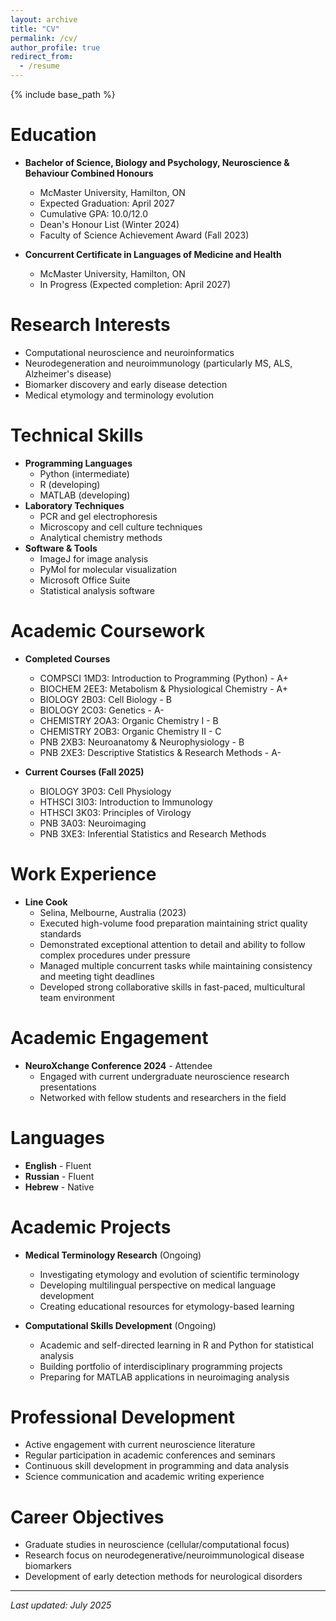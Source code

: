 ```yaml
---
layout: archive
title: "CV"
permalink: /cv/
author_profile: true
redirect_from:
  - /resume
---
```


{% include base_path %}

Education
======
* **Bachelor of Science, Biology and Psychology, Neuroscience & Behaviour Combined Honours**
  * McMaster University, Hamilton, ON
  * Expected Graduation: April 2027
  * Cumulative GPA: 10.0/12.0
  * Dean's Honour List (Winter 2024)
  * Faculty of Science Achievement Award (Fall 2023)

* **Concurrent Certificate in Languages of Medicine and Health**
  * McMaster University, Hamilton, ON
  * In Progress (Expected completion: April 2027)

Research Interests
======
* Computational neuroscience and neuroinformatics
* Neurodegeneration and neuroimmunology (particularly MS, ALS, Alzheimer's disease)
* Biomarker discovery and early disease detection
* Medical etymology and terminology evolution

Technical Skills
======
* **Programming Languages**
  * Python (intermediate)
  * R (developing)
  * MATLAB (developing)
* **Laboratory Techniques**
  * PCR and gel electrophoresis
  * Microscopy and cell culture techniques
  * Analytical chemistry methods
* **Software & Tools**
  * ImageJ for image analysis
  * PyMol for molecular visualization
  * Microsoft Office Suite
  * Statistical analysis software

Academic Coursework
======
* **Completed Courses**
  * COMPSCI 1MD3: Introduction to Programming (Python) - A+
  * BIOCHEM 2EE3: Metabolism & Physiological Chemistry - A+
  * BIOLOGY 2B03: Cell Biology - B
  * BIOLOGY 2C03: Genetics - A-
  * CHEMISTRY 2OA3: Organic Chemistry I - B
  * CHEMISTRY 2OB3: Organic Chemistry II - C
  * PNB 2XB3: Neuroanatomy & Neurophysiology - B
  * PNB 2XE3: Descriptive Statistics & Research Methods - A-

* **Current Courses (Fall 2025)**
  * BIOLOGY 3P03: Cell Physiology
  * HTHSCI 3I03: Introduction to Immunology
  * HTHSCI 3K03: Principles of Virology
  * PNB 3A03: Neuroimaging
  * PNB 3XE3: Inferential Statistics and Research Methods

Work Experience
======
* **Line Cook**
  * Selina, Melbourne, Australia (2023)
  * Executed high-volume food preparation maintaining strict quality standards
  * Demonstrated exceptional attention to detail and ability to follow complex procedures under pressure
  * Managed multiple concurrent tasks while maintaining consistency and meeting tight deadlines
  * Developed strong collaborative skills in fast-paced, multicultural team environment

Academic Engagement
======
* **NeuroXchange Conference 2024** - Attendee
  * Engaged with current undergraduate neuroscience research presentations
  * Networked with fellow students and researchers in the field

Languages
======
* **English** - Fluent
* **Russian** - Fluent
* **Hebrew** - Native

Academic Projects
======
* **Medical Terminology Research** (Ongoing)
  * Investigating etymology and evolution of scientific terminology
  * Developing multilingual perspective on medical language development
  * Creating educational resources for etymology-based learning

* **Computational Skills Development** (Ongoing)
  * Academic and self-directed learning in R and Python for statistical analysis
  * Building portfolio of interdisciplinary programming projects
  * Preparing for MATLAB applications in neuroimaging analysis

Professional Development
======
* Active engagement with current neuroscience literature
* Regular participation in academic conferences and seminars
* Continuous skill development in programming and data analysis
* Science communication and academic writing experience

Career Objectives
======
* Graduate studies in neuroscience (cellular/computational focus)
* Research focus on neurodegenerative/neuroimmunological disease biomarkers
* Development of early detection methods for neurological disorders

---

*Last updated: July 2025*
